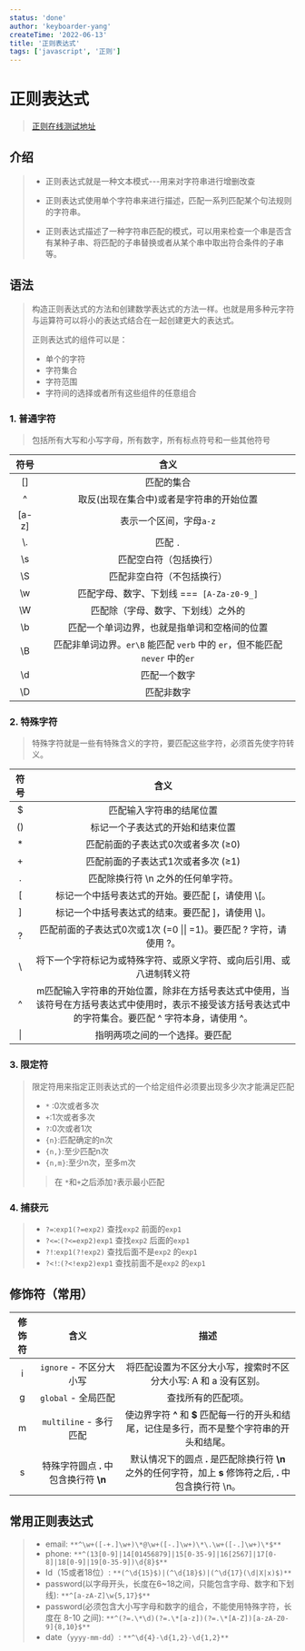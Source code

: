 ```yaml
---
status: 'done'
author: 'keyboarder-yang'
createTime: '2022-06-13'
title: '正则表达式'
tags: ['javascript', '正则']
---
```


# 正则表达式

> [正则在线测试地址](https://c.runoob.com/front-end/854/)

## 介绍

> + 正则表达式就是一种文本模式---用来对字符串进行增删改查
>
> + 正则表达式使用单个字符串来进行描述，匹配一系列匹配某个句法规则的字符串。
> + 正则表达式描述了一种字符串匹配的模式，可以用来检查一个串是否含有某种子串、将匹配的子串替换或者从某个串中取出符合条件的子串等。

## 语法

> 构造正则表达式的方法和创建数学表达式的方法一样。也就是用多种元字符与运算符可以将小的表达式结合在一起创建更大的表达式。
>
> 正则表达式的组件可以是：
>
> + 单个的字符
> + 字符集合
> + 字符范围
> + 字符间的选择或者所有这些组件的任意组合
>

### 1. 普通字符

> 包括所有大写和小写字母，所有数字，所有标点符号和一些其他符号

| 符号  | 含义 |
| :---: | :--: |
| [] | 匹配的集合 |
| ^ | 取反(出现在集合中)或者是字符串的开始位置 |
| [a-z] | 表示一个区间，字母`a-z` |
| \\. | 匹配 `.` |
| \s | 匹配空白符（包括换行） |
| \S | 匹配非空白符（不包括换行） |
| \w | 匹配字母、数字、下划线 ===` [A-Za-z0-9_]` |
| \W | 匹配除（字母、数字、下划线）之外的 |
| \b | 匹配一个单词边界，也就是指单词和空格间的位置 |
| \B | 匹配非单词边界。`er\B` 能匹配 `verb` 中的 `er`，但不能匹配 `never` 中的`er` |
| \d | 匹配一个数字 |
| \D | 匹配非数字 |

### 2. 特殊字符

> 特殊字符就是一些有特殊含义的字符，要匹配这些字符，必须首先使字符转义。

| 符号 |                             含义                             |
| :--: | :----------------------------------------------------------: |
|  $   |                   匹配输入字符串的结尾位置                   |
|  ()  |               标记一个子表达式的开始和结束位置               |
|  *   |             匹配前面的子表达式0次或者多次   (≥0)             |
|  +   |             匹配前面的子表达式1次或者多次   (≥1)             |
|  .   |              匹配除换行符 \n 之外的任何单字符。              |
|  [   |      标记一个中括号表达式的开始。要匹配 [，请使用 \\[。      |
|  ]   |      标记一个中括号表达式的结束。要匹配 ]，请使用 \\]。      |
|  ?   | 匹配前面的子表达式0次或1次  (=0 \|\| =1)。要匹配 ? 字符，请使用 \?。 |
|  \   | 将下一个字符标记为或特殊字符、或原义字符、或向后引用、或八进制转义符 |
|  ^   | m匹配输入字符串的开始位置，除非在方括号表达式中使用，当该符号在方括号表达式中使用时，表示不接受该方括号表达式中的字符集合。要匹配 ^ 字符本身，请使用 \^。 |
|  \|  |                指明两项之间的一个选择。要匹配                |

### 3. 限定符

> 限定符用来指定正则表达式的一个给定组件必须要出现多少次才能满足匹配
>
> + `*` :0次或者多次
> + `+`:1次或者多次
> + `?`:0次或者1次
> + `{n}`:匹配确定的n次
> + `{n,}`:至少匹配n次
> + `{n,m}`:至少n次，至多m次
>
> > 在 `*`和`+`之后添加`?`表示最小匹配

### 4. 捕获元

> + `?=`:`exp1(?=exp2)`  查找`exp2` 前面的`exp1`
> + `?<=`:`(?<=exp2)exp1`  查找`exp2` 后面的`exp1`
> + `?!`:`exp1(?!exp2)`  查找后面不是`exp2` 的`exp1`
> + `?<!`:`(?<!exp2)exp1`  查找前面不是`exp2` 的`exp1`

## 修饰符（常用）

| 修饰符 |                  含义                  |                             描述                             |
| :----: | :------------------------------------: | :----------------------------------------------------------: |
|   i    |        `ignore` - 不区分大小写         | 将匹配设置为不区分大小写，搜索时不区分大小写: A 和 a 没有区别。 |
|   g    |          `global` - 全局匹配           |                      查找所有的匹配项。                      |
|   m    |         `multiline` - 多行匹配         | 使边界字符 **^** 和 **$** 匹配每一行的开头和结尾，记住是多行，而不是整个字符串的开头和结尾。 |
|   s    | 特殊字符圆点 **.** 中包含换行符 **\n** | 默认情况下的圆点 **.** 是匹配除换行符 **\n** 之外的任何字符，加上 **s** 修饰符之后, **.** 中包含换行符 \n。 |

## 常用正则表达式

> + email: `**^\w+([-+.]\w+)\*@\w+([-.]\w+)\*\.\w+([-.]\w+)\*$**`
> + phone: `**^(13[0-9]|14[01456879]|15[0-35-9]|16[2567]|17[0-8]|18[0-9]|19[0-35-9])\d{8}$**`
> + Id（15或者18位）: `**(^\d{15}$)|(^\d{18}$)|(^\d{17}(\d|X|x)$)**`
> + password(以字母开头，长度在6~18之间，只能包含字母、数字和下划线): `**^[a-zA-Z]\w{5,17}$**`
> + password(必须包含大小写字母和数字的组合，不能使用特殊字符，长度在 8-10 之间): `**^(?=.\*\d)(?=.\*[a-z])(?=.\*[A-Z])[a-zA-Z0-9]{8,10}$**`
> + date（`yyyy-mm-dd`）: `**^\d{4}-\d{1,2}-\d{1,2}**`
